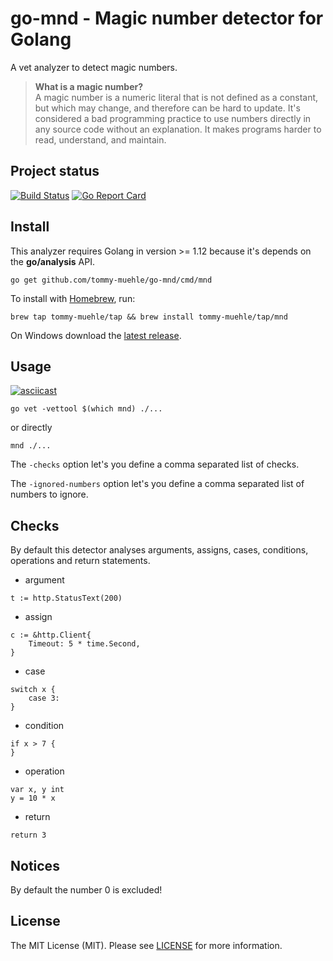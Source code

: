 # go-mnd - Magic number detector for Golang

A vet analyzer to detect magic numbers.

> **What is a magic number?**  
> A magic number is a numeric literal that is not defined as a constant, but which may change, and therefore can be hard to update. It's considered a bad programming practice to use numbers directly in any source code without an explanation. It makes programs harder to read, understand, and maintain.

## Project status

[![Build Status](https://travis-ci.org/tommy-muehle/go-mnd.svg?branch=master)](https://travis-ci.org/tommy-muehle/go-mnd)
[![Go Report Card](https://goreportcard.com/badge/github.com/tommy-muehle/go-mnd)](https://goreportcard.com/report/github.com/tommy-muehle/go-mnd)

## Install

This analyzer requires Golang in version >= 1.12 because it's depends on the **go/analysis** API.

```
go get github.com/tommy-muehle/go-mnd/cmd/mnd
```

To install with [Homebrew](https://brew.sh/), run:

```
brew tap tommy-muehle/tap && brew install tommy-muehle/tap/mnd
```

On Windows download the [latest release](https://github.com/tommy-muehle/go-mnd/releases).

## Usage

[![asciicast](https://asciinema.org/a/231021.svg)](https://asciinema.org/a/231021)

```
go vet -vettool $(which mnd) ./...
```

or directly

```
mnd ./...
```

The ```-checks``` option let's you define a comma separated list of checks.

The ```-ignored-numbers``` option let's you define a comma separated list of numbers to ignore.

## Checks

By default this detector analyses arguments, assigns, cases, conditions, operations and return statements.

* argument

```
t := http.StatusText(200)
```

* assign

```
c := &http.Client{
    Timeout: 5 * time.Second,
}
```

* case

```
switch x {
    case 3:
}
```

* condition

```
if x > 7 {
}
```

* operation

```
var x, y int
y = 10 * x
```

* return

```
return 3
```

## Notices

By default the number 0 is excluded!

## License

The MIT License (MIT). Please see [LICENSE](LICENSE) for more information.
